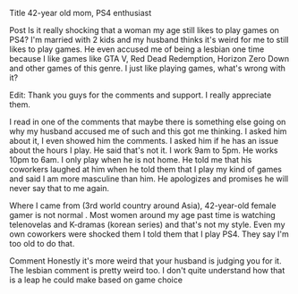 Title
42-year old mom, PS4 enthusiast

Post
Is it really shocking that a woman my age still likes to play games on PS4? I'm married with 2 kids and my husband thinks it's weird for me to still likes to play games. He even accused me of being a lesbian one time because I like games like GTA V, Red Dead Redemption, Horizon Zero Down and other games of this genre. I just like playing games, what's wrong with it?


Edit: Thank you guys for the comments and support. I really appreciate them. 

I read in one of the comments that maybe there is something else going on why my husband accused me of such and this got me thinking. I asked him about it, I even showed him the comments. I asked him if he has an issue about the hours I play. He said that's not it. I work 9am to 5pm. He works 10pm to 6am. I only play when he is not home. He told me that his coworkers laughed at him when he told them that I play my kind of games and said I am more masculine than him. He apologizes and promises he will never say that to me again.  

Where I came from (3rd world country around Asia), 42-year-old female gamer is not normal . Most women around my age past time is watching telenovelas and K-dramas (korean series) and that's not my style. Even my own coworkers were shocked them I told them that I play PS4. They say I'm too old to do that.

Comment
Honestly it's more weird that your husband is judging you for it. The lesbian comment is pretty weird too. I don't quite understand how that is a leap he could make based on game choice
